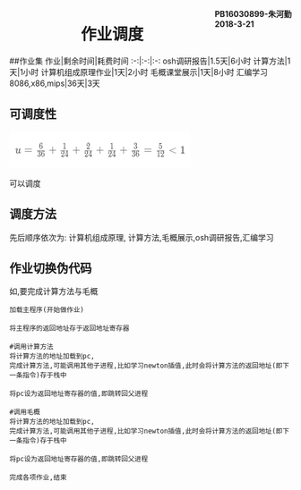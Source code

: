 **<span style="float:right">PB16030899-朱河勤 <br>2018-3-21<span>**
# <center>作业调度

##作业集
作业|剩余时间|耗费时间
:-:|:-:|:-:
osh调研报告|1.5天|6小时
计算方法|1天|1小时
计算机组成原理作业|1天|2小时
毛概课堂展示|1天|8小时
汇编学习8086,x86,mips|36天|3天
## 可调度性
![](src/schedulable.png)

可以调度

## 调度方法
先后顺序依次为: 计算机组成原理, 计算方法,毛概展示,osh调研报告,汇编学习


## 作业切换伪代码
如,要完成计算方法与毛概
```
加载主程序(开始做作业)

将主程序的返回地址存于返回地址寄存器

#调用计算方法
将计算方法的地址加载到pc,
完成计算方法,可能调用其他子进程,比如学习newton插值,此时会将计算方法的返回地址(即下一条指令)存于栈中

将pc设为返回地址寄存器的值,即跳转回父进程

#调用毛概
将计算方法的地址加载到pc,
完成计算方法,可能调用其他子进程,比如学习newton插值,此时会将计算方法的返回地址(即下一条指令)存于栈中

将pc设为返回地址寄存器的值,即跳转回父进程

完成各项作业,结束

```
